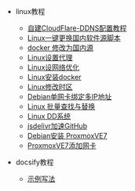 <!-- _sidebar.md -->
* linux教程
  * [自建CloudFlare-DDNS配置教程](/papers/cf-ddns.md)
  * [Linux一键更换国内软件源脚本](/papers/LinuxMirrors.md)
  * [docker 修改为国内源](/papers/docker-mirrorst.md)
  * [Linux设置代理](/papers/linux-proxy.md)
  * [Linux设网络优化](/papers/bbr.md)
  * [Linux安装docker](/papers/docker-Install.md)
  * [Linux修改时区](/papers/linux-time.md)  
  * [Debian单网卡绑定多IP地址](/papers/debian-multi-ip.md)  
  * [Linux 批量查找与替换](/papers/linux-findtoreplace.md) 
  * [Linux DD系统](/papers/linux-dd.md) 
  * [jsdelivr加速GitHub](/papers/jsdelivr.md) 
  * [Debian安装 ProxmoxVE7](/papers/ProxmoxVE7.md) 
  * [ProxmoxVE7添加网卡](/papers/Proxmox-network.md) 
  
* docsify教程
  * [示例写法](/papers/123.md) 
